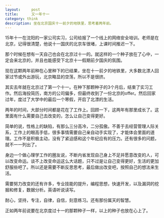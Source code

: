 ```yaml
---
layout:     post
title:      又一年十一
category: think
description: 坐在北京国庆十一前夕的地铁里，思考着两年前。
---
```


15年十一在沈阳的一家公司实习，公司给报了一个线上的网络安全培训。老师是在北京，记得很清楚，他说十一国庆的北京车很堵，上课时间推迟一下。

那个时候在想有一天自己也会在北京过十一的。就这样的一个种子放在了心中，一定会来北京的，并且也能感受下北京十一假期前夕国庆的氛围。

现在这颗两年前种在心里种下的已结果，坐在十一前夕的地铁里，大多数北漂人回家过节或外出游玩，北京略显的空荡，所以不是很挤。

其实去年就在北京过了第一个十一。在种下那颗种子的3个月后，结束了实习工作。然后海投简历，南方的公司偏多，但最终收到了一份北京的offer。然后回家过年，度过了大学中的最后一个寒假，开启了北漂的生活。

两年的时间，大部分时间都是花在了工作上。回顾一下，这两年有那里成长了。这里面有什么需要自己去改变的，怎么让自己变得更好。


简单的说，性格上的缺陷，有那么三分高冷，二分孤傲。不善于去经营管理人际关系，工作上的眼高手低，很多事情需要自己亲自动手实现了，才能体会里面的道理。工作不是积极主动，没有了紧迫感和这个年纪应有的压力。还有很多的问题，就不一一列出了。

身边一个做心理学工作的圈友说，不断内省发现自己身上不足并愿意改变的人，可以改变命运。谈不上改变命运这么大话题，只不过是让自己变得更好，生活的更加舒服些吧了。所以还是需要不断反思思考，最后做出改变吧，按照自己的想法来生活。

需要努力改变的还有许多，专业技能的提升，编程思想，快速开发，以及漏洞的挖掘和修复，数据分析。英语听说读写。

耐心，坚持，专注，自律，自信，刻意练习。还有那份属天的智慧。

正如两年前说要在北京度过十一的那颗种子一样，以上的种子也放在心上了。